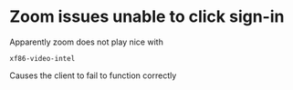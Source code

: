 # Zoom issues unable to click sign-in

Apparently zoom does not play nice with 

`xf86-video-intel`

Causes the client to fail to function correctly

